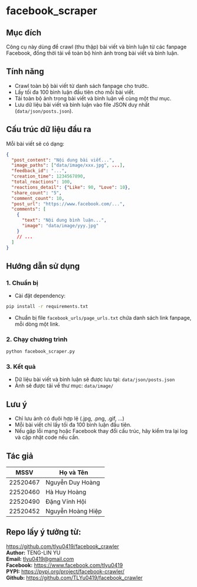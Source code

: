 # facebook_scraper

## Mục đích
Công cụ này dùng để crawl (thu thập) bài viết và bình luận từ các fanpage Facebook, đồng thời tải về toàn bộ hình ảnh trong bài viết và bình luận.

## Tính năng
- Crawl toàn bộ bài viết từ danh sách fanpage cho trước.
- Lấy tối đa 100 bình luận đầu tiên cho mỗi bài viết.
- Tải toàn bộ ảnh trong bài viết và bình luận về cùng một thư mục.
- Lưu dữ liệu bài viết và bình luận vào file JSON duy nhất (`data/json/posts.json`).

## Cấu trúc dữ liệu đầu ra
Mỗi bài viết sẽ có dạng:
```json
{
  "post_content": "Nội dung bài viết...",
  "image_paths": ["data/image/xxx.jpg", ...],
  "feedback_id": "...",
  "creation_time": 1234567890,
  "total_reactions": 100,
  "reactions_detail": {"Like": 90, "Love": 10},
  "share_count": "5",
  "comment_count": 10,
  "post_url": "https://www.facebook.com/...",
  "comments": [
    {
      "text": "Nội dung bình luận...",
      "image": "data/image/yyy.jpg"
    }
    // ...
  ]
}
```

## Hướng dẫn sử dụng

### 1. Chuẩn bị
- Cài đặt dependency:
```bash
pip install -r requirements.txt
```
- Chuẩn bị file `facebook_urls/page_urls.txt` chứa danh sách link fanpage, mỗi dòng một link.

### 2. Chạy chương trình
```bash
python facebook_scraper.py
```

### 3. Kết quả
- Dữ liệu bài viết và bình luận sẽ được lưu tại: `data/json/posts.json`
- Ảnh sẽ được tải về thư mục: `data/image/`

## Lưu ý
- Chỉ lưu ảnh có đuôi hợp lệ (.jpg, .png, .gif, ...)
- Mỗi bài viết chỉ lấy tối đa 100 bình luận đầu tiên.
- Nếu gặp lỗi mạng hoặc Facebook thay đổi cấu trúc, hãy kiểm tra lại log và cập nhật code nếu cần.

## Tác giả
| MSSV      | Họ và Tên             |
|-----------|-----------------------|
| 22520467  | Nguyễn Duy Hoàng      |
| 22520460  | Hà Huy Hoàng          |
| 22520490  | Đặng Vĩnh Hội         |
| 22520452  | Nguyễn Hoàng Hiệp     |

## Repo lấy ý tưởng từ:
https://github.com/tlyu0419/facebook_crawler  
**Author:** TENG-LIN YU  
**Email:** tlyu0419@gmail.com  
**Facebook:** https://www.facebook.com/tlyu0419  
**PYPI:** https://pypi.org/project/facebook-crawler/  
**Github:** https://github.com/TLYu0419/facebook_crawler